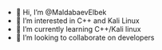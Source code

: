 - 👋 Hi, I’m @MaldabaevElbek
- 👀 I’m interested in C++ and Kali Linux
- 🌱 I’m currently learning C++/Kali linux
- 💞️ I’m looking to collaborate on developers

<!---
MaldabaevElbek/MaldabaevElbek is a ✨ special ✨ repository because its `README.md` (this file) appears on your GitHub profile.
You can click the Preview link to take a look at your changes.
--->
